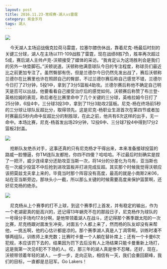 ```yaml
---
layout: post
title: 2016.11.23-常规赛-湖人vs雷霆
category: 紫金岁月
tags: 湖人
---
```


![](http://offfjcibp.bkt.clouddn.com/11231.jpg)

&nbsp;&nbsp;&nbsp;&nbsp;今天湖人主场迎战俄克拉荷马雷霆，拉塞尔膝伤休战，靠着尼克-杨最后时刻的关键三分球，湖人在主场以111-109战胜了雷霆，现在战绩8胜7负，胜率再次超过5成，赛后湖人主帅卢克-沃顿接受了媒体的采访。“我肯定认为这场胜利会是我们的另外一块垫脚石。”沃顿说道。沃顿称他满意球队今日的专注程度，称球员们最近比之前更加专注了。虽然臀部有伤，但是兰德尔今日仍然先发出战了，赛后沃顿称兰德尔在比赛里也许在照顾自己的臀部，不过兰德尔赛后称自己感觉不错，兰德尔今日打了21分钟，5投1中，拿到了3分5篮板4助攻。兰德尔赛后称他不确定自己明天是否可以出战，他要看看自己接受治疗后的感觉如何。沃顿赛后称赞了布兰登-英格拉姆的表现，称后者在比赛里命中了几个关键的三分球，英格拉姆今日打了25分钟，6投4中，三分球3投3中，拿到了11分3助攻2篮板。尼克-杨在终场前5秒的三分球让球队反超比分，取得领先。这是尼克-杨职业生涯首次在第四节或者加时赛最后5秒内命中反超比分的制胜球，在此之前，他共有6次这样的出手，无一命中。本场比赛，尼克-杨首发出场29分钟，12投6中、三分球7投4中得到17分2篮板2封盖。

![](http://offfjcibp.bkt.clouddn.com/11233.png)

&nbsp;&nbsp;&nbsp;&nbsp;抢断队友绝杀对手，这事还真的只有尼克杨才干得出来，本来准备接球投篮的路威一脸懵逼，你TM连队友都抢，你四不四傻？哈哈哈。不过最后时刻确实是捏了一把汗，威少连续拿分还助攻亚当斯一次，将14分的分差化为乌有，亚当斯也在一次威少投篮不中后抢到进攻篮板并打进完成反超。其实那个时候我觉得沃顿应该把莫兹戈夫拿上来的，毕竟当时那个阵容没有高度，最高的就是小南斯2米06，站在亚当斯旁边，那块头小一截，所以那么关键的时候需要高度来保护篮筐啊，还好尼克杨的绝杀。

![](http://offfjcibp.bkt.clouddn.com/11232.jpg)

&nbsp;&nbsp;&nbsp;&nbsp;尼克杨从上个赛季的打不上球，到这个赛季打上首发，并有稳定的输出，作为一个老湖密真的挺高兴的，还记得13年蜗壳不在的那段日子，尼克杨作为球队的一号得分手场均17.8分啊，是他带领着湖人在战斗，还记得那个赛季跟太阳的一次比赛，尼克杨跟对面发生冲突，对面五个人都上来了，然而杨的队友却没有来帮他，一挑五啊，他的心估计都是凉的。那个赛季湖人真是人丁凋零啊，训练时凑不够两组队，训练师上来充数；比赛时卡曼一个人躺在替补席上；还有一个卡曼6次犯规，本应该罚下去的，结果因为罚下去后没有人上场结果只能卡曼重新上场打，这是我第一次见6犯不下场的人。哎，那三年的湖人真是惨不忍睹，还好，现在，沃顿带领着年轻的湖人，一步一步，走向正轨，相信有一天，我们会重回巅峰，我们的目标，一直都是总冠军。Go Lakers！



